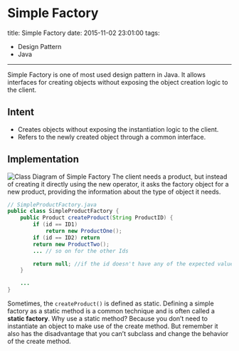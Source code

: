 # Simple Factory
title:  Simple Factory
date: 2015-11-02 23:01:00
tags:
- Design Pattern
- Java

---

Simple Factory is one of most used design pattern in Java. It allows interfaces for creating objects without exposing the object creation logic to the client.
<!--more-->

## Intent
- Creates objects without exposing the instantiation logic to the client.
- Refers to the newly created object through a common interface.

## Implementation
![Class Diagram of Simple Factory](http://i.imgur.com/TMvpcHd.png)
The client needs a product, but instead of creating it directly using the new operator, it asks the factory object for a new product, providing the information about the type of object it needs.
``` java
// SimpleProductFactory.java
public class SimpleProductFactory {
    public Product createProduct(String ProductID) {
        if (id == ID1)
            return new ProductOne();
        if (id == ID2) return
        return new ProductTwo();
        ... // so on for the other Ids

        return null; //if the id doesn't have any of the expected values
    }

    ...
}
```

Sometimes, the `createProduct()` is defined as static. Defining a simple factory as a static method is a common technique and is often called a **static factory**. Why use a static method? Because you don’t need to instantiate an object to make use of the create method. But remember it also has the disadvantage that you can’t subclass and change the behavior of the create method.

